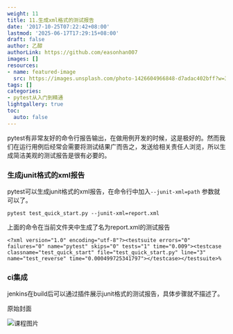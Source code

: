 ```yaml
---
weight: 11
title: 11.生成xml格式的测试报告
date: '2017-10-25T07:22:42+08:00'
lastmod: '2025-06-17T17:29:15+08:00'
draft: false
author: 乙醇
authorLink: https://github.com/easonhan007
images: []
resources:
- name: featured-image
  src: https://images.unsplash.com/photo-1426604966848-d7adac402bff?w=300
tags: []
categories:
- pytest从入门到精通
lightgallery: true
toc:
  auto: false
---
```




pytest有非常友好的命令行报告输出，在做用例开发的时候，这是极好的。然而我们在运行用例后经常会需要将测试结果广而告之，发送给相关责任人浏览，所以生成简洁美观的测试报告是很有必要的。

### 生成junit格式的xml报告

pytest可以生成junit格式的xml报告，在命令行中加入```--junit-xml=path``` 参数就可以了。

```
pytest test_quick_start.py --junit-xml=report.xml
```

上面的命令在当前文件夹中生成了名为report.xml的测试报告

```
<?xml version="1.0" encoding="utf-8"?><testsuite errors="0" failures="0" name="pytest" skips="0" tests="1" time="0.009"><testcase classname="test_quick_start" file="test_quick_start.py" line="3" name="test_reverse" time="0.000499725341797"></testcase></testsuite>%
```

### ci集成

jenkins在build后可以通过插件展示junit格式的测试报告，具体步骤就不描述了。




原始封面

![课程图片](https://images.unsplash.com/photo-1426604966848-d7adac402bff?w=300)

